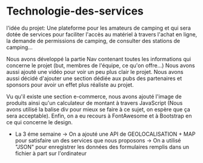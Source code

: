 # Technologie-des-services

l'idée du projet: Une plateforme pour les amateurs de camping et qui sera dotée de services pour faciliter l'accès au matériel à travers l'achat en ligne, la demande de permissions de camping, de consulter des stations de camping...

Nous avons développé la partie Nav contenant toutes les informations qui concerne le projet (but, membres de l'équipe, ce qu'on offre...) Nous avons aussi ajouté une vidéo pour voir un peu plus clair le projet. Nous avons aussi décidé d'ajouter une section dédiée aux pubs des partenaires et sponsors pour avoir un effet plus réaliste au projet. 

Vu qu'il existe une section e-commerce, nous avons ajouté l'image de produits ainsi qu'un calculateur de montant à travers JavaScript (Nous avons utilisé la balise div pour mieux se faire à ce sujet, on espère que ça sera acceptable). Enfin, on a eu recours à FontAwesome et à Bootstrap en ce qui concerne le design.

- La 3 éme semaine
  -> On a ajouté une API de GEOLOCALISATION + MAP pour satisfaire un des services que nous proposons
  -> On a utilisé "JSON" pour enregistrer les données des formulaires remplis dans un fichier à part sur l'ordinateur
